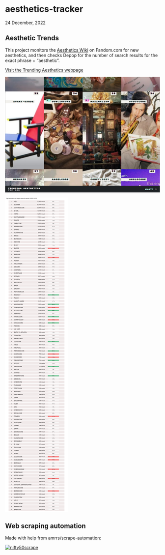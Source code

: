 aesthetics-tracker
================
24 December, 2022

## Aesthetic Trends

This project monitors the [Aesthetics
Wiki](https://aesthetics.fandom.com/wiki/Aesthetics_Wiki) on Fandom.com
for new aesthetics, and then checks Depop for the number of search
results for the exact phrase + “aesthetic”.

[Visit the Trending Aesthetics
webpage](https://filmicaesthetic.github.io/aesthetics-tracker)

[![](assets/img/webpage_screenshot.jpg)](https://filmicaesthetic.github.io/aesthetics-tracker)

![](README_files/figure-gfm/unnamed-chunk-3-1.png)<!-- -->

## Web scraping automation

Made with help from amrrs/scrape-automation:

[![nifty50scrape](https://github.com/amrrs/scrape-automation/actions/workflows/main.yml/badge.svg)](https://github.com/amrrs/scrape-automation/actions/workflows/main.yml)
